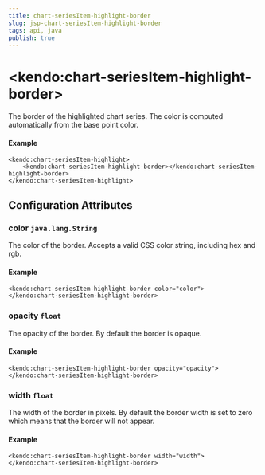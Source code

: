 ```yaml
---
title: chart-seriesItem-highlight-border
slug: jsp-chart-seriesItem-highlight-border
tags: api, java
publish: true
---
```


# \<kendo:chart-seriesItem-highlight-border\>

The border of the highlighted chart series. The color is computed automatically from the base point color.

#### Example
    <kendo:chart-seriesItem-highlight>
        <kendo:chart-seriesItem-highlight-border></kendo:chart-seriesItem-highlight-border>
    </kendo:chart-seriesItem-highlight>

## Configuration Attributes

### color `java.lang.String`

The color of the border. Accepts a valid CSS color string, including hex and rgb.

#### Example
    <kendo:chart-seriesItem-highlight-border color="color">
    </kendo:chart-seriesItem-highlight-border>

### opacity `float`

The opacity of the border. By default the border is opaque.

#### Example
    <kendo:chart-seriesItem-highlight-border opacity="opacity">
    </kendo:chart-seriesItem-highlight-border>

### width `float`

The width of the border in pixels. By default the border width is set to zero which means that the border will not appear.

#### Example
    <kendo:chart-seriesItem-highlight-border width="width">
    </kendo:chart-seriesItem-highlight-border>


